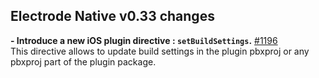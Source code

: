 ## Electrode Native v0.33 changes

**- Introduce a new iOS plugin directive : `setBuildSettings`.**  [#1196](https://github.com/electrode-io/electrode-native/pull/1196)  
This directive allows to update build settings in the plugin pbxproj or any pbxproj part of the plugin package.
